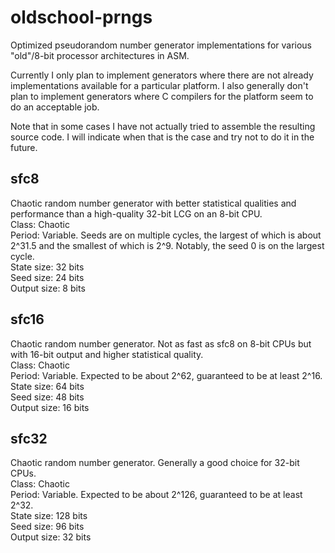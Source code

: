 # oldschool-prngs
Optimized pseudorandom number generator implementations for various "old"/8-bit processor architectures in ASM.

Currently I only plan to implement generators where there are not already implementations available for a particular platform. I also generally don't plan to implement generators where C compilers for the platform seem to do an acceptable job.

Note that in some cases I have not actually tried to assemble the resulting source code. I will indicate when that is the case and try not to do it in the future.

## sfc8
Chaotic random number generator with better statistical qualities and performance than a high-quality 32-bit LCG on an 8-bit CPU.<br>
Class: Chaotic<br>
Period: Variable. Seeds are on multiple cycles, the largest of which is about 2^31.5 and the smallest of which is 2^9. Notably, the seed 0 is on the largest cycle.<br>
State size: 32 bits<br>
Seed size: 24 bits<br>
Output size: 8 bits

## sfc16
Chaotic random number generator. Not as fast as sfc8 on 8-bit CPUs but with 16-bit output and higher statistical quality.<br>
Class: Chaotic<br>
Period: Variable. Expected to be about 2^62, guaranteed to be at least 2^16.<br>
State size: 64 bits<br>
Seed size: 48 bits<br>
Output size: 16 bits

## sfc32
Chaotic random number generator. Generally a good choice for 32-bit CPUs.<br>
Class: Chaotic<br>
Period: Variable. Expected to be about 2^126, guaranteed to be at least 2^32.<br>
State size: 128 bits<br>
Seed size: 96 bits<br>
Output size: 32 bits